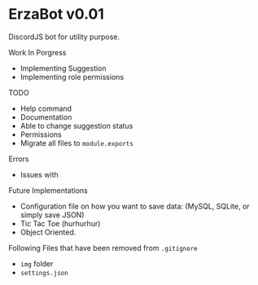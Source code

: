 # ErzaBot v0.01
DiscordJS bot for utility purpose.

Work In Porgress
+ Implementing Suggestion
+ Implementing role permissions

TODO
+ Help command
+ Documentation
+ Able to change suggestion status
+ Permissions
+ Migrate all files to `module.exports`

Errors
+ Issues with

Future Implementations
+ Configuration file on how you want to save data: (MySQL, SQLite, or simply save JSON)
+ Tic Tac Toe (hurhurhur)
+ Object Oriented.

Following Files that have been removed from `.gitignore`
+ `img` folder
+ `settings.json`
